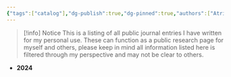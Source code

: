 ```yaml
---
{"tags":["catalog"],"dg-publish":true,"dg-pinned":true,"authors":["Atri"],"permalink":"/public-journal/public-journal/","pinned":true,"dgPassFrontmatter":true,"noteIcon":"","created":"2024-03-05T10:58:56.915-05:00","updated":"2024-03-08T03:27:15.496-05:00"}
---
```


> [!info] Notice
This is a listing of all public journal entries I have written for my personal use. These can function as a public research page for myself and others, please keep in mind all information listed here is filtered through my perspective and may not be clear to others.


- **2024**



